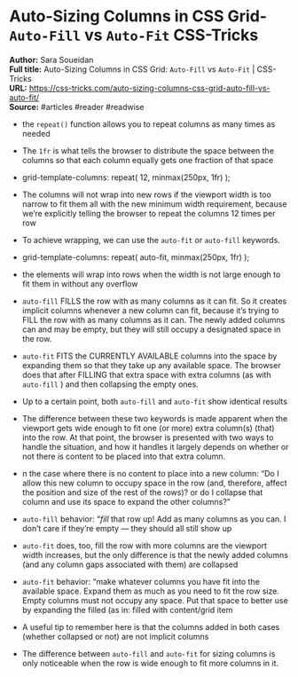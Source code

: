 # Auto-Sizing Columns in CSS Grid- `Auto-Fill` vs `Auto-Fit`   CSS-Tricks

**Author:** Sara Soueidan  
**Full title:** Auto-Sizing Columns in CSS Grid: `Auto-Fill` vs `Auto-Fit` | CSS-Tricks  
**URL:** https://css-tricks.com/auto-sizing-columns-css-grid-auto-fill-vs-auto-fit/  
**Source:** #articles #reader #readwise

- the `repeat()` function allows you to repeat columns as many times as needed 
   
- The `1fr` is what tells the browser to distribute the space between the columns so that each column equally gets one fraction of that space 
   
- grid-template-columns: repeat( 12, minmax(250px, 1fr) ); 
   
- The columns will not wrap into new rows if the viewport width is too narrow to fit them all with the new minimum width requirement, because we’re explicitly telling the browser to repeat the columns 12 times per row 
   
- To achieve wrapping, we can use the `auto-fit` or `auto-fill` keywords. 
   
- grid-template-columns: repeat( auto-fit, minmax(250px, 1fr) ); 
   
- the elements will wrap into rows when the width is not large enough to fit them in without any overflow 
   
- `auto-fill` FILLS the row with as many columns as it can fit. So it creates implicit columns whenever a new column can fit, because it’s trying to FILL the row with as many columns as it can. The newly added columns can and may be empty, but they will still occupy a designated space in the row. 
   
- `auto-fit` FITS the CURRENTLY AVAILABLE columns into the space by expanding them so that they take up any available space. The browser does that after FILLING that extra space with extra columns (as with `auto-fill` ) and then collapsing the empty ones. 
   
- Up to a certain point, both `auto-fill` and `auto-fit` show identical results 
   
- The difference between these two keywords is made apparent when the viewport gets wide enough to fit one (or more) extra column(s) (that) into the row. At that point, the browser is presented with two ways to handle the situation, and how it handles it largely depends on whether or not there is content to be placed into that extra column. 
   
- n the case where there is no content to place into a new column: “Do I allow this new column to occupy space in the row (and, therefore, affect the position and size of the rest of the rows)? or do I collapse that column and use its space to expand the other columns?” 
   
- `auto-fill` behavior: “*fill* that row up! Add as many columns as you can. I don’t care if they’re empty — they should all still show up 
   
- `auto-fit` does, too, fill the row with more columns are the viewport width increases, but the only difference is that the newly added columns (and any column gaps associated with them) are collapsed 
   
- `auto-fit` behavior: “make whatever columns you have fit into the available space. Expand them as much as you need to fit the row size. Empty columns must not occupy any space. Put that space to better use by expanding the filled (as in: filled with content/grid item 
   
- A useful tip to remember here is that the columns added in both cases (whether collapsed or not) are not implicit columns 
   
- The difference between `auto-fill` and `auto-fit` for sizing columns is only noticeable when the row is wide enough to fit more columns in it. 
   
